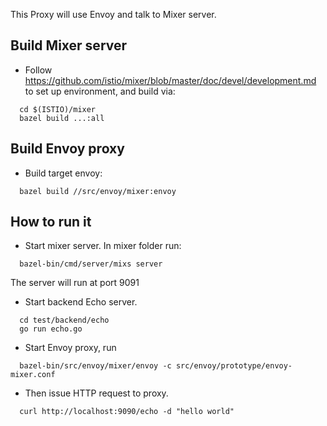 
This Proxy will use Envoy and talk to Mixer server. 

## Build Mixer server

* Follow https://github.com/istio/mixer/blob/master/doc/devel/development.md to set up environment, and build via:

```
  cd $(ISTIO)/mixer
  bazel build ...:all
```
  
## Build Envoy proxy

* Build target envoy:

```
  bazel build //src/envoy/mixer:envoy
```

## How to run it

* Start mixer server. In mixer folder run:

```
  bazel-bin/cmd/server/mixs server
```
  
  The server will run at port 9091

* Start backend Echo server.

```
  cd test/backend/echo
  go run echo.go
```

* Start Envoy proxy, run

```
  bazel-bin/src/envoy/mixer/envoy -c src/envoy/prototype/envoy-mixer.conf
```
  
* Then issue HTTP request to proxy.

```
  curl http://localhost:9090/echo -d "hello world"
```

